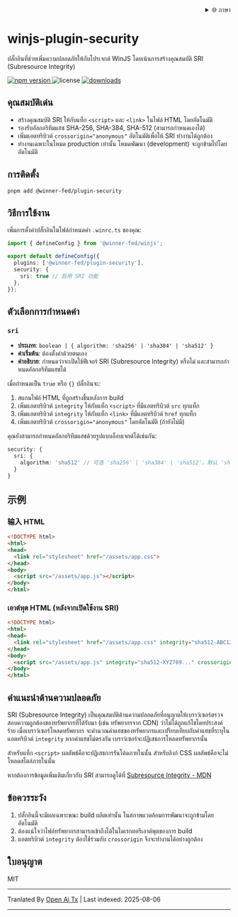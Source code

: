 
<div align="right">
  <details>
    <summary >🌐 ภาษา</summary>
    <div>
      <div align="center">
        <a href="https://openaitx.github.io/view.html?user=winjs-dev&project=winjs-plugin-security&lang=en">English</a>
        | <a href="https://openaitx.github.io/view.html?user=winjs-dev&project=winjs-plugin-security&lang=zh-CN">简体中文</a>
        | <a href="https://openaitx.github.io/view.html?user=winjs-dev&project=winjs-plugin-security&lang=zh-TW">繁體中文</a>
        | <a href="https://openaitx.github.io/view.html?user=winjs-dev&project=winjs-plugin-security&lang=ja">日本語</a>
        | <a href="https://openaitx.github.io/view.html?user=winjs-dev&project=winjs-plugin-security&lang=ko">한국어</a>
        | <a href="https://openaitx.github.io/view.html?user=winjs-dev&project=winjs-plugin-security&lang=hi">हिन्दी</a>
        | <a href="https://openaitx.github.io/view.html?user=winjs-dev&project=winjs-plugin-security&lang=th">ไทย</a>
        | <a href="https://openaitx.github.io/view.html?user=winjs-dev&project=winjs-plugin-security&lang=fr">Français</a>
        | <a href="https://openaitx.github.io/view.html?user=winjs-dev&project=winjs-plugin-security&lang=de">Deutsch</a>
        | <a href="https://openaitx.github.io/view.html?user=winjs-dev&project=winjs-plugin-security&lang=es">Español</a>
        | <a href="https://openaitx.github.io/view.html?user=winjs-dev&project=winjs-plugin-security&lang=it">Italiano</a>
        | <a href="https://openaitx.github.io/view.html?user=winjs-dev&project=winjs-plugin-security&lang=ru">Русский</a>
        | <a href="https://openaitx.github.io/view.html?user=winjs-dev&project=winjs-plugin-security&lang=pt">Português</a>
        | <a href="https://openaitx.github.io/view.html?user=winjs-dev&project=winjs-plugin-security&lang=nl">Nederlands</a>
        | <a href="https://openaitx.github.io/view.html?user=winjs-dev&project=winjs-plugin-security&lang=pl">Polski</a>
        | <a href="https://openaitx.github.io/view.html?user=winjs-dev&project=winjs-plugin-security&lang=ar">العربية</a>
        | <a href="https://openaitx.github.io/view.html?user=winjs-dev&project=winjs-plugin-security&lang=fa">فارسی</a>
        | <a href="https://openaitx.github.io/view.html?user=winjs-dev&project=winjs-plugin-security&lang=tr">Türkçe</a>
        | <a href="https://openaitx.github.io/view.html?user=winjs-dev&project=winjs-plugin-security&lang=vi">Tiếng Việt</a>
        | <a href="https://openaitx.github.io/view.html?user=winjs-dev&project=winjs-plugin-security&lang=id">Bahasa Indonesia</a>
      </div>
    </div>
  </details>
</div>

# winjs-plugin-security

ปลั๊กอินที่ช่วยเพิ่มความปลอดภัยให้กับโปรเจกต์ WinJS โดยเน้นการสร้างคุณสมบัติ SRI (Subresource Integrity)

<p>
  <a href="https://npmjs.com/package/@winner-fed/plugin-security">
   <img src="https://img.shields.io/npm/v/@winner-fed/plugin-security?style=flat-square&colorA=564341&colorB=EDED91" alt="npm version" />
  </a>
  <img src="https://img.shields.io/badge/License-MIT-blue.svg?style=flat-square&colorA=564341&colorB=EDED91" alt="license" />
  <a href="https://npmcharts.com/compare/@winner-fed/plugin-security?minimal=true"><img src="https://img.shields.io/npm/dm/@winner-fed/plugin-security.svg?style=flat-square&colorA=564341&colorB=EDED91" alt="downloads" /></a>
</p>

## คุณสมบัติเด่น

- สร้างคุณสมบัติ SRI ให้กับแท็ก `<script>` และ `<link>` ในไฟล์ HTML โดยอัตโนมัติ
- รองรับอัลกอริทึมแฮช SHA-256, SHA-384, SHA-512 (สามารถกำหนดเองได้)
- เพิ่มแอตทริบิวต์ `crossorigin="anonymous"` อัตโนมัติเพื่อให้ SRI ทำงานได้ถูกต้อง
- ทำงานเฉพาะในโหมด production เท่านั้น โหมดพัฒนา (development) จะถูกข้ามไปโดยอัตโนมัติ

## การติดตั้ง

```bash
pnpm add @winner-fed/plugin-security
```
## วิธีการใช้งาน

เพิ่มการตั้งค่าปลั๊กอินในไฟล์กำหนดค่า `.winrc.ts` ของคุณ:


```typescript
import { defineConfig } from '@winner-fed/winjs';

export default defineConfig({
  plugins: ['@winner-fed/plugin-security'],
  security: {
    sri: true // 启用 SRI 功能
  },
});
```
## ตัวเลือกการกำหนดค่า

### `sri`

- **ประเภท**: `boolean | { algorithm: 'sha256' | 'sha384' | 'sha512' }`
- **ค่าเริ่มต้น**: ต้องตั้งค่าด้วยตนเอง
- **คำอธิบาย**: กำหนดว่าจะเปิดใช้ฟีเจอร์ SRI (Subresource Integrity) หรือไม่ และสามารถกำหนดอัลกอริทึมแฮชได้

เมื่อกำหนดเป็น `true` หรือ `{}` ปลั๊กอินจะ:

1. สแกนไฟล์ HTML ที่ถูกสร้างขึ้นหลังการ build
2. เพิ่มแอตทริบิวต์ `integrity` ให้กับแท็ก `<script>` ที่มีแอตทริบิวต์ `src` ทุกแท็ก
3. เพิ่มแอตทริบิวต์ `integrity` ให้กับแท็ก `<link>` ที่มีแอตทริบิวต์ `href` ทุกแท็ก
4. เพิ่มแอตทริบิวต์ `crossorigin="anonymous"` โดยอัตโนมัติ (ถ้ายังไม่มี)

คุณยังสามารถกำหนดอัลกอริทึมแฮชด้วยรูปแบบอ็อบเจกต์ได้เช่นกัน:


```typescript
security: {
  sri: {
    algorithm: 'sha512' // 可选 'sha256' | 'sha384' | 'sha512'，默认 'sha512'
  }
}
```

## 示例

### 输入 HTML

```html
<!DOCTYPE html>
<html>
<head>
  <link rel="stylesheet" href="/assets/app.css">
</head>
<body>
  <script src="/assets/app.js"></script>
</body>
</html>
```
### เอาต์พุต HTML (หลังจากเปิดใช้งาน SRI)


```html
<!DOCTYPE html>
<html>
<head>
  <link rel="stylesheet" href="/assets/app.css" integrity="sha512-ABC123..." crossorigin="anonymous">
</head>
<body>
  <script src="/assets/app.js" integrity="sha512-XYZ789..." crossorigin="anonymous"></script>
</body>
</html>
```
## คำแนะนำด้านความปลอดภัย

SRI (Subresource Integrity) เป็นคุณสมบัติด้านความปลอดภัยที่อนุญาตให้เบราว์เซอร์ตรวจสอบความถูกต้องของทรัพยากรที่ได้รับมา (เช่น ทรัพยากรจาก CDN) ว่าไม่ได้ถูกแก้ไขโดยประสงค์ร้าย เมื่อเบราว์เซอร์โหลดทรัพยากร จะคำนวณค่าแฮชของทรัพยากรและเปรียบเทียบกับค่าแฮชที่ระบุในแอตทริบิวต์ `integrity` หากค่าแฮชไม่ตรงกัน เบราว์เซอร์จะปฏิเสธการโหลดทรัพยากรนั้น

สำหรับแท็ก `<script>` ผลลัพธ์คือจะปฏิเสธการรันโค้ดภายในนั้น สำหรับลิงก์ CSS ผลลัพธ์คือจะไม่โหลดสไตล์ภายในนั้น

หากต้องการข้อมูลเพิ่มเติมเกี่ยวกับ SRI สามารถดูได้ที่ [Subresource Integrity - MDN](https://developer.mozilla.org/zh-CN/docs/Web/Security/Subresource_Integrity)

## ข้อควรระวัง

1. ปลั๊กอินนี้จะมีผลเฉพาะขณะ build ผลิตเท่านั้น ในสภาพแวดล้อมการพัฒนาจะถูกข้ามโดยอัตโนมัติ
2. ต้องแน่ใจว่าไฟล์ทรัพยากรสามารถเข้าถึงได้ในไดเรกทอรีเอาต์พุตของการ build
3. แอตทริบิวต์ `integrity` ต้องใช้ร่วมกับ `crossorigin` จึงจะทำงานได้อย่างถูกต้อง

## ใบอนุญาต

MIT




---

Tranlated By [Open Ai Tx](https://github.com/OpenAiTx/OpenAiTx) | Last indexed: 2025-08-06

---